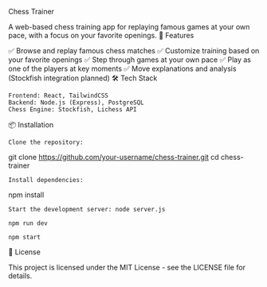 Chess Trainer

A web-based chess training app for replaying famous games at your own pace, with a focus on your favorite openings.
🚀 Features

✅ Browse and replay famous chess matches
✅ Customize training based on your favorite openings
✅ Step through games at your own pace
✅ Play as one of the players at key moments
✅ Move explanations and analysis (Stockfish integration planned)
🛠️ Tech Stack

    Frontend: React, TailwindCSS
    Backend: Node.js (Express), PostgreSQL
    Chess Engine: Stockfish, Lichess API

📦 Installation

    Clone the repository:

git clone https://github.com/your-username/chess-trainer.git
cd chess-trainer

    Install dependencies:

npm install

    Start the development server: node server.js

    npm run dev

    npm start

📜 License

This project is licensed under the MIT License - see the LICENSE file for details.